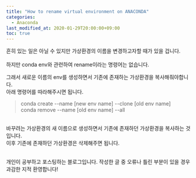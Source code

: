 ```yaml
---
title: "How to rename virtual environment on ANACONDA"
categories: 
  - Anaconda
last_modified_at: 2020-01-29T20:00:00+09:00
toc: true
---
```


흔히 있는 일은 아닐 수 있지만 가상환경의 이름을 변경하고자할 때가 있을 겁니다.<br/>
<br/>
하지만 conda env와 관련하여 rename이라는 명령어는 없습니다.<br/>

그래서 새로운 이름의 env를 생성하면서 기존에 존재하는 가상환경을 복사해줘야합니다.<br/>
아래 명령어를 따라해주시면 됩니다.<br/>
> conda create --name [new env name] --clone [old env name]<br/>
>conda remove --name [old env name] --all<br/>

<br/>
바꾸려는 가상환경의 새 이름으로 생성하면서 기존에 존재하던 가상환경을 복사하는 것 입니다.<br/>
이후 기존에 존재하던 가상환경은 삭제해주면 됩니다.<br/><br/>

개인이 공부하고 포스팅하는 블로그입니다. 작성한 글 중 오류나 틀린 부분이 있을 경우 과감한 지적 환영합니다!<br/><br/>